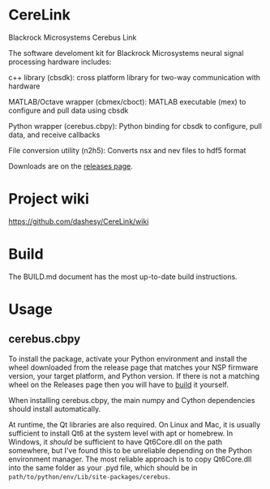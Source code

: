 CereLink
========

Blackrock Microsystems Cerebus Link

The software develoment kit for Blackrock Microsystems neural signal processing hardware includes:

c++ library (cbsdk): cross platform library for two-way communication with hardware

MATLAB/Octave wrapper (cbmex/cboct): MATLAB executable (mex) to configure and pull data using cbsdk

Python wrapper (cerebus.cbpy): Python binding for cbsdk to configure, pull data, and receive callbacks

File conversion utility (n2h5): Converts nsx and nev files to hdf5 format

Downloads are on the [releases page](https://github.com/CerebusOSS/CereLink/releases).

# Project wiki

https://github.com/dashesy/CereLink/wiki

# Build

The BUILD.md document has the most up-to-date build instructions.

# Usage

## cerebus.cbpy

To install the package, activate your Python environment and install the wheel downloaded from the release page that matches your NSP firmware version, your target platform, and Python version. If there is not a matching wheel on the Releases page then you will have to [build](BUILD.md) it yourself.

When installing cerebus.cbpy, the main numpy and Cython dependencies should install automatically.

At runtime, the Qt libraries are also required. On Linux and Mac, it is usually sufficient to install Qt6 at the system level with apt or homebrew. In Windows, it _should_ be sufficient to have Qt6Core.dll on the path somewhere, but I've found this to be unreliable depending on the Python environment manager. The most reliable approach is to copy Qt6Core.dll into the same folder as your .pyd file, which should be in `path/to/python/env/Lib/site-packages/cerebus`.
